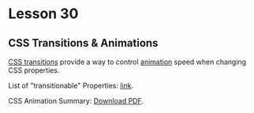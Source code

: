 # Lesson 30

## CSS Transitions & Animations

[CSS transitions](https://developer.mozilla.org/en-US/docs/Web/CSS/CSS_Transitions/Using_CSS_transitions) provide a way to control [animation](https://developer.mozilla.org/en-US/docs/Web/CSS/CSS_Animations/Using_CSS_animations) speed when changing CSS properties.

List of "transitionable" Properties: [link](https://www.w3.org/TR/css-transitions-1/#animatable-properties).

<p>CSS Animation Summary: <a href="css-animations-summary.pdf">Download PDF</a>.</p></embed>
